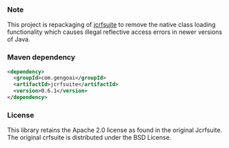 ### Note
This project is repackaging of [jcrfsuite](https://github.com/vinhkhuc/jcrfsuite) to remove the native class loading
functionality which causes illegal reflective access errors in newer versions of Java.

### Maven dependency
```xml
<dependency>
  <groupId>com.gengoai</groupId>
  <artifactId>jcrfsuite</artifactId>
  <version>0.6.1</version>
</dependency>
```

### License

This library retains the Apache 2.0 license as found in the original Jcrfsuite. The original crfsuite is distributed under the BSD License.
